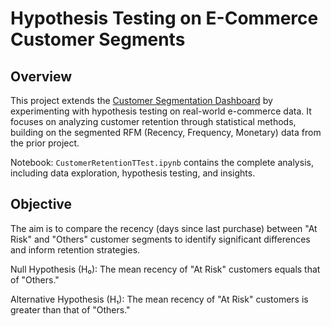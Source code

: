 # Hypothesis Testing on E-Commerce Customer Segments

## Overview

This project extends the [Customer Segmentation Dashboard](https://github.com/bitsbard/customer-segmentation-dashboard) by experimenting with hypothesis testing on real-world e-commerce data. It focuses on analyzing customer retention through statistical methods, building on the segmented RFM (Recency, Frequency, Monetary) data from the prior project.

Notebook: `CustomerRetentionTTest.ipynb` contains the complete analysis, including data exploration, hypothesis testing, and insights.

## Objective

The aim is to compare the recency (days since last purchase) between "At Risk" and "Others" customer segments to identify significant differences and inform retention strategies.

Null Hypothesis (H₀): The mean recency of "At Risk" customers equals that of "Others."

Alternative Hypothesis (H₁): The mean recency of "At Risk" customers is greater than that of "Others."
